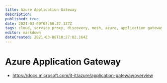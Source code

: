 ```yaml
---
title: Azure Application Gateway
description: 
published: true
date: 2021-03-09T08:50:37.137Z
tags: cloud, service proxy, discovery, mesh, azure, application gateway
editor: markdown
dateCreated: 2021-03-08T10:27:02.164Z
---
```


# Azure Application Gateway
- https://docs.microsoft.com/it-it/azure/application-gateway/overview	